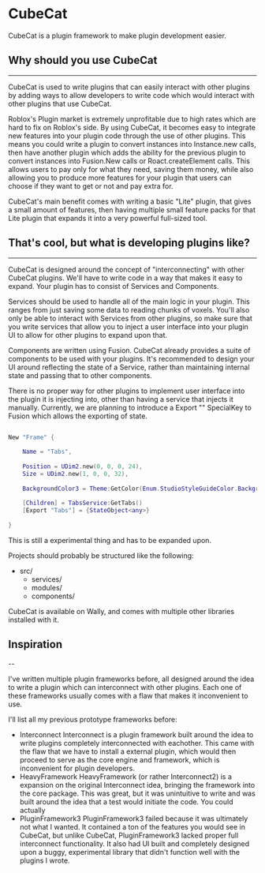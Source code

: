 # CubeCat
CubeCat is a plugin framework to make plugin development easier.

## Why should you use CubeCat
---

CubeCat is used to write plugins that can easily interact with other plugins by
adding ways to allow developers to write code which would interact with other
plugins that use CubeCat.

Roblox's Plugin market is extremely unprofitable due to high rates which are hard
to fix on Roblox's side. By using CubeCat, it becomes easy to integrate new features
into your plugin code through the use of other plugins. This means you could write
a plugin to convert instances into Instance.new calls, then have another plugin which
adds the ability for the previous plugin to convert instances into Fusion.New calls or
Roact.createElement calls. This allows users to pay only for what they need, saving them
money, while also allowing you to produce more features for your plugin that users
can choose if they want to get or not and pay extra for.

CubeCat's main benefit comes with writing a basic "Lite" plugin, that gives a small amount
of features, then having multiple small feature packs for that Lite plugin that expands it
into a very powerful full-sized tool.

## That's cool, but what is developing plugins like?
---

CubeCat is designed around the concept of "interconnecting" with other CubeCat plugins.
We'll have to write code in a way that makes it easy to expand. Your plugin has to consist
of Services and Components.

Services should be used to handle all of the main logic in your plugin. This ranges from
just saving some data to reading chunks of voxels. You'll also only be able to interact
with Services from other plugins, so make sure that you write services that allow you to
inject a user interface into your plugin UI to allow for other plugins to expand upon that.

Components are written using Fusion. CubeCat already provides a suite of components to be
used with your plugins. It's recommended to design your UI around reflecting the state of
a Service, rather than maintaining internal state and passing that to other components.

There is no proper way for other plugins to implement user interface into the plugin it
is injecting into, other than having a service that injects it manually.
Currently, we are planning to introduce a Export "" SpecialKey to Fusion which allows the
exporting of state.

```lua

New "Frame" {
	
	Name = "Tabs",
	
	Position = UDim2.new(0, 0, 0, 24),
	Size = UDim2.new(1, 0, 0, 32),
	
	BackgroundColor3 = Theme:GetColor(Enum.StudioStyleGuideColor.Background),
	
	[Children] = TabsService:GetTabs()
	[Export "Tabs"] = {StateObject<any>}
	
}

```

This is still a experimental thing and has to be expanded upon.

Projects should probably be structured like the following:

- src/
	- services/
	- modules/
	- components/

CubeCat is available on Wally, and comes with multiple other libraries installed with it.

## Inspiration
--

I've written multiple plugin frameworks before, all designed around the idea to write a
plugin which can interconnect with other plugins. Each one of these frameworks usually comes
with a flaw that makes it inconvenient to use.

I'll list all my previous prototype frameworks before:
- Interconnect
	Interconnect is a plugin framework built around the idea to write plugins completely
	interconnected with eachother. This came with the flaw that we have to install a external
	plugin, which would then proceed to serve as the core engine and framework, which is
	inconvenient for plugin developers.
- HeavyFramework
	HeavyFramework (or rather Interconnect2) is a expansion on the original Interconnect idea,
	bringing the framework into the core package. This was great, but it was unintuitive to
	write and was built around the idea that a test would initiate the code. You could actually
- PluginFramework3
	PluginFramework3 failed because it was ultimately not what I wanted. It contained a ton of
	the features you would see in CubeCat, but unlike CubeCat, PluginFramework3 lacked proper full
	interconnect functionality. It also had UI built and completely designed upon a buggy, experimental
	library that didn't function well with the plugins I wrote.

## 
